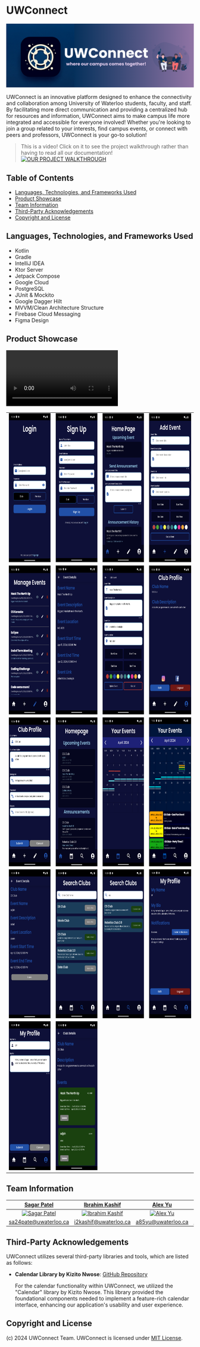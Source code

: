 # UWConnect
![UWConnect Banner](images/UWConnect.png)

UWConnect is an innovative platform designed to enhance the connectivity and collaboration among University of Waterloo students, faculty, and staff. By facilitating more direct communication and providing a centralized hub for resources and information, UWConnect aims to make campus life more integrated and accessible for everyone involved! Whether you're looking to join a group related to your interests, find campus events, or connect with peers and professors, UWConnect is your go-to solution!

> This is a video! Click on it to see the project walkthrough rather than having to read all our documentation!
[![OUR PROJECT WALKTHROUGH](https://img.youtube.com/vi/A8VEZt210TY/0.jpg)](https://youtu.be/A8VEZt210TY)


## Table of Contents
- [Languages, Technologies, and Frameworks Used](#languages-technologies-and-frameworks-used)
- [Product Showcase](#product-showcase)
- [Team Information](#team-information)
- [Third-Party Acknowledgements](#third-party-acknowledgements)
- [Copyright and License](#copyright-and-license)

## Languages, Technologies, and Frameworks Used
- Kotlin
- Gradle
- IntelliJ IDEA
- Ktor Server
- Jetpack Compose
- Google Cloud
- PostgreSQL
- JUnit & Mockito
- Google Dagger Hilt
- MVVM/Clean Architecture Structure
- Firebase Cloud Messaging
- Figma Design

## Product Showcase

![](images/intro-video.mp4)

<table>
<tr>
<td><img src="images/Screen_0.png" height="400"></td>
<td><img src="images/Screen_1.png" height="400"></td>
<td><img src="images/Screen_2.png" height="400"></td>
<td><img src="images/Screen_3.png" height="400"></td>
</tr>
<tr>
<td><img src="images/Screen_4.png" height="400"></td>
<td><img src="images/Screen_5.png" height="400"></td>
<td><img src="images/Screen_6.png" height="400"></td>
<td><img src="images/Screen_7.png" height="400"></td>
</tr>
<tr>
<td><img src="images/Screen_8.png" height="400"></td>
<td><img src="images/Screen_11.png" height="400"></td>
<td><img src="images/Screen_10.png" height="400"></td>
<td><img src="images/Screen_12.png" height="400"></td>
</tr>
<tr>
<td><img src="images/Screen_13.png" height="400"></td>
<td><img src="images/Screen_14.png" height="400"></td>
<td><img src="images/Screen_15.png" height="400"></td>
<td><img src="images/Screen_16.png" height="400"></td>
</tr>
<tr>
<td><img src="images/Screen_17.png" height="400"></td>
<td><img src="images/Screen_18.png" height="400"></td>
</tr>
</table>


## Team Information


|                                              <a href="" target="_blank">**Sagar Patel**</a>                                               |                                           <a href="" target="_blank">**Ibrahim Kashif**</a>                                           |                                            <a href="" target="_blank">**Alex Yu**</a>                                             |                                           <a href="" target="_blank">**Eric Liu**</a>                                           |
|:-----------------------------------------------------------------------------------------------------------------------------------------:|:-------------------------------------------------------------------------------------------------------------------------------------:|:---------------------------------------------------------------------------------------------------------------------------------:|:-------------------------------------------------------------------------------------------------------------------------------:|
| [![Sagar Patel](https://secure.gravatar.com/avatar/31e1cd121898679286801fd9dc20a691?s=192&d=identicon)](https://github.com/sagarpatel211) | [![Ibrahim Kashif](https://secure.gravatar.com/avatar/bea135fc93ed8fb2764c3de4e4160d7c?s=192&d=identicon)](http://github.com/unknown) | [![Alex Yu](https://git.uwaterloo.ca/uploads/-/system/user/avatar/17250/avatar.png?s=192&d=identicon)](http://github.com/unknown) | [![Eric Liu](https://secure.gravatar.com/avatar/9da9e9a057abfcdd7c0be9f93e4a0c18?s=192&d=identicon)](http://github.com/unknown) |
|                                                           sa24pate@uwaterloo.ca                                                           |                                                         i2kashif@uwaterloo.ca                                                         |                                                        a85yu@uwaterloo.ca                                                         |                                                       e82liu@uwaterloo.ca                                                       |



## Third-Party Acknowledgements

UWConnect utilizes several third-party libraries and tools, which are listed as follows:
- **Calendar Library by Kizito Nwose**: [GitHub Repository](https://github.com/kizitonwose/Calendar)
    
    For the calendar functionality within UWConnect, we utilized the "Calendar" library by Kizito Nwose. This library provided the foundational components needed to implement a feature-rich calendar interface, enhancing our application's usability and user experience.


## Copyright and License

(c) 2024 UWConnect Team. UWConnect is licensed under [MIT License](./LICENSE).

